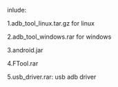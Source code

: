 inlude:

1.adb_tool_linux.tar.gz for linux

2.adb_tool_windows.rar for windows

3.android.jar

4.FTool.rar

5.usb_driver.rar: usb adb driver 